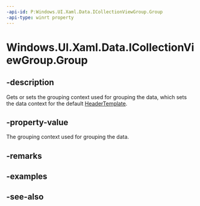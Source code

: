 ```yaml
---
-api-id: P:Windows.UI.Xaml.Data.ICollectionViewGroup.Group
-api-type: winrt property
---
```


<!-- Property syntax
public object Group { get; }
-->

# Windows.UI.Xaml.Data.ICollectionViewGroup.Group

## -description
Gets or sets the grouping context used for grouping the data, which sets the data context for the default [HeaderTemplate](../windows.ui.xaml.controls/groupstyle_headertemplate.md).



## -property-value
The grouping context used for grouping the data.

## -remarks

## -examples

## -see-also
